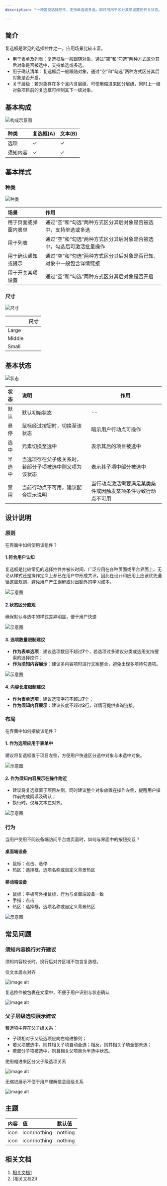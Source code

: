 ```yaml
---
description: "一种常见选择控件，支持单选或多选。同时可用于区分某项设置的开关状态。"

---
```


<!--副标题具体写法见源代码模式-->

## 简介

复选框是常见的选择控件之一，应用场景比较丰富。

- 用于表单及列表：复选框后一般跟随对象，通过“空”和“勾选”两种方式区分其后对象是否被选中，支持单选或多选。
- 用于确认清单：复选框后一般跟随对象，通过“空”和“勾选”两种方式区分其后对象是否开启。
- 关于层级：若对象存在多个且内含层级，可使用缩进来区分层级，同时上一级对象项目前的复选框可控制其下一级对象。

## 基本构成

![构成示意图]()

<!--图片存储路径为images下新建元素名文件夹，例/images/Name/pic.png-->

| 种类     | 复选框(A) | 文本(B) |
| :------- | :-------- | ------- |
| 选项     | ✓         | ✓       |
| 须知内容 | ✓         | ✓       |



## 基本样式

### 种类

![种类]()

<!--图片存储路径为images下新建元素名文件夹，例/images/Name/pic.png-->

| 场景                 | 作用                                                         |
| :------------------- | :----------------------------------------------------------- |
| 用于页面或弹窗内表单 | 通过“空”和“勾选”两种方式区分其后对象是否被选中，支持单选或多选 |
| 用于列表             | 通过“空”和“勾选”两种方式区分其后对象是否被选中，勾选后可激活批量操作 |
| 用于确认通知或提示   | 通过“空”和“勾选”两种方式区分其后对象是否已知，对象中一般包含详情链接 |
| 用于开关某项设置     | 通过“空”和“勾选”两种方式区分其后对象是否开启                 |


### 尺寸

![尺寸]()

<!--图片存储路径为images下新建元素名文件夹，例/images/Name/pic.png-->

|        | 尺寸 |
| :----- | :--- |
| Large  |      |
| Middle |      |
| Small  |      |


## 基本状态

![状态]()

<!--图片存储路径为images下新建元素名文件夹，例/images/Name/pic.png-->

| 状态   | 说明                                                   | 作用                                                         |
| :----- | :----------------------------------------------------- | ------------------------------------------------------------ |
| 默认   | 默认初始状态                                           | --                                                           |
| 悬停   | 鼠标经过按钮时，切换至该状态                           | 暗示用户行动点可操作                                         |
| 选中   | 元素切换至选中                                         | 表示其后的项目被选中                                         |
| 半选中 | 当选项存在父子级关系时，若部分子项被选中则父项为该状态 | 表示其子项中部分被选中                                       |
| 禁用   | 当前行动点不可用，建议配合提示说明                     | 当行动点激活需要满足某类条件或因触发某项条件导致行动点不可用 |



## 设计说明

### 原则

在界面中如何使用该组件？

#### 1.符合用户认知

复选框是比较常见的选择控件并被长时间、广泛应用在各种页面或平台界面上。无论从样式还是操作定义上都已在用户中形成共识，因此在设计和应用上应该优先遵循这些规则，避免用户产生误解或付出额外的学习成本。

![示意图]()

<!--图片存储路径为images下新建元素名文件夹，例/images/Name/pic.png-->

#### 2.状态区分直观

确保默认与选中的样式差异明显，便于用户快速

![示意图]()

<!--图片存储路径为images下新建元素名文件夹，例/images/Name/pic.png-->

#### 3. 选项数量限制建议

- **作为表单选项**：建议选项数目不超过**7**个，若选项过多建议分类或选用支持搜索的选择控件；
- **作为须知内容展示**：建议多内容项时进行文案整合，避免出现多项待勾选项。

![示意图]()

<!--图片存储路径为images下新建元素名文件夹，例/images/Name/pic.png-->



#### 4. 内容长度限制建议

- **作为表单选项**：建议选项字符不超过**7**个；
- **作为须知内容展示**：建议长度不超过**2**行，详情可提供查询链接。



### 布局

在界面中如何摆放该组件？

#### 1. 作为选项应用于表单中

建议将复选框置于项目左侧，方便用户快速区分选中对象与未选中对象。

![示意图]()

<!--图片存储路径为images下新建元素名文件夹，例/images/Name/pic.png-->



#### 2. 作为须知内容展示在操作附近

- 建议将复选框置于项目左侧，同时建议整个对象放置在操作左侧，提醒用户操作前完成阅读及确认；
- 换行时，仅与文本左对齐。

![示意图]()

<!--图片存储路径为images下新建元素名文件夹，例/images/Name/pic.png-->



### 行为

当用户使用不同设备端访问平台或页面时，如何与界面中的按钮交互？

#### 桌面端设备

- 鼠标：点击、悬停
- 热区：选择框，选项名称或自定义背景热区

#### 移动端设备

- 鼠标：平板可外接鼠标，行为与桌面端设备一致
- 手指：点击
- 热区：选择框，选项名称或自定义背景热区

![示意图]()

<!--图片存储路径为images下新建元素名文件夹，例/images/Name/pic.png-->



## 常见问题

### 须知内容换行对齐建议

须知内容较长时，换行后对齐区域不包含复选框。

<div class="u-md-flex-without-bg">
   <div class="u-md-mr24">
      <p><i class="u-md-suggested"></i>仅文本居左对齐</p>
      <img src="../../../images/example.png" alt="image alt" title="desc" />
   </div>
   <div>
      <p><i class="u-md-not-suggested"></i>复选控件被包裹在文案中，不便于用户识别与状态确认</p>
      <img src="../../../images/example.png" alt="image alt" title="desc" />
   </div>
</div>




### 父子层级选项展示建议

若选项中存在父子级关系：

- 子项相对于父级选项应向右缩进排列；
- 若父项被选中，则其相关子项自动全选；相反，则其相关子项全部未选；
- 若部分子项被选中，则且相关父项目为半选中状态。

<div class="u-md-flex-without-bg">
   <div class="u-md-mr24">
      <p><i class="u-md-suggested"></i>使用缩进来区分父子级选项关系</p>
      <img src="../../../images/example.png" alt="image alt" title="desc" />
   </div>
   <div>
      <p><i class="u-md-not-suggested"></i>无缩进展示不便于用户理解信息层级关系</p>
      <img src="../../../images/example.png" alt="image alt" title="desc" />
   </div>
</div>



## 主题

| 内容 | 值           | 默认值  |
| :--- | :----------- | :------ |
| icon | icon/nothing | nothing |
| icon | icon/nothing | nothing |


## 相关文档

1. [相关文档1](https://www.ucloud.cn)
2. [相关文档2](
